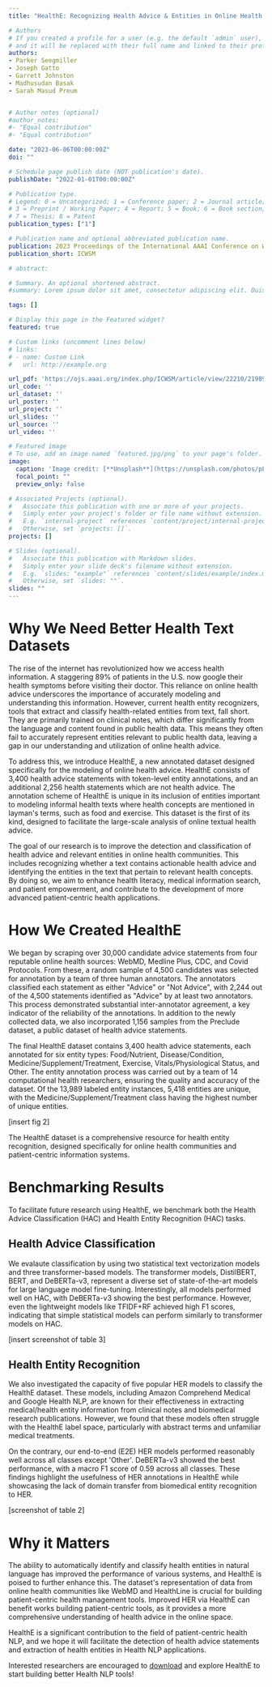 ```yaml
---
title: "HealthE: Recognizing Health Advice & Entities in Online Health Communities"

# Authors
# If you created a profile for a user (e.g. the default `admin` user), write the username (folder name) here 
# and it will be replaced with their full name and linked to their profile.
authors:
- Parker Seegmiller
- Joseph Gatto 
- Garrett Johnston
- Madhusudan Basak
- Sarah Masud Preum


# Author notes (optional)
#author_notes:
#- "Equal contribution"
#- "Equal contribution"

date: "2023-06-06T00:00:00Z"
doi: ""

# Schedule page publish date (NOT publication's date).
publishDate: "2022-01-01T00:00:00Z"

# Publication type.
# Legend: 0 = Uncategorized; 1 = Conference paper; 2 = Journal article;
# 3 = Preprint / Working Paper; 4 = Report; 5 = Book; 6 = Book section;
# 7 = Thesis; 8 = Patent
publication_types: ["1"]

# Publication name and optional abbreviated publication name.
publication: 2023 Proceedings of the International AAAI Conference on Web and Social Media
publication_short: ICWSM

# abstract: 

# Summary. An optional shortened abstract.
#summary: Lorem ipsum dolor sit amet, consectetur adipiscing elit. Duis posuere tellus ac convallis placerat. Proin tincidunt magna sed ex sollicitudin condimentum.

tags: []

# Display this page in the Featured widget?
featured: true

# Custom links (uncomment lines below)
# links:
# - name: Custom Link
#   url: http://example.org

url_pdf: 'https://ojs.aaai.org/index.php/ICWSM/article/view/22210/21989'
url_code: ''
url_dataset: ''
url_poster: ''
url_project: ''
url_slides: ''
url_source: ''
url_video: ''

# Featured image
# To use, add an image named `featured.jpg/png` to your page's folder. 
image:
  caption: 'Image credit: [**Unsplash**](https://unsplash.com/photos/pLCdAaMFLTE)'
  focal_point: ""
  preview_only: false

# Associated Projects (optional).
#   Associate this publication with one or more of your projects.
#   Simply enter your project's folder or file name without extension.
#   E.g. `internal-project` references `content/project/internal-project/index.md`.
#   Otherwise, set `projects: []`.
projects: []

# Slides (optional).
#   Associate this publication with Markdown slides.
#   Simply enter your slide deck's filename without extension.
#   E.g. `slides: "example"` references `content/slides/example/index.md`.
#   Otherwise, set `slides: ""`.
slides: ""
---
```


# Why We Need Better Health Text Datasets

The rise of the internet has revolutionized how we access health information. A staggering 89% of patients in the U.S. now google their health symptoms before visiting their doctor. This reliance on online health advice underscores the importance of accurately modeling and understanding this information. However, current health entity recognizers, tools that extract and classify health-related entities from text, fall short. They are primarily trained on clinical notes, which differ significantly from the language and content found in public health data. This means they often fail to accurately represent entities relevant to public health data, leaving a gap in our understanding and utilization of online health advice.

To address this, we introduce HealthE, a new annotated dataset designed specifically for the modeling of online health advice. HealthE consists of 3,400 health advice statements with token-level entity annotations, and an additional 2,256 health statements which are not health advice. The annotation scheme of HealthE is unique in its inclusion of entities important to modeling informal health texts where health concepts are mentioned in layman's terms, such as food and exercise. This dataset is the first of its kind, designed to facilitate the large-scale analysis of online textual health advice. 

The goal of our research is to improve the detection and classification of health advice and relevant entities in online health communities. This includes recognizing whether a text contains actionable health advice and identifying the entities in the text that pertain to relevant health concepts. By doing so, we aim to enhance health literacy, medical information search, and patient empowerment, and contribute to the development of more advanced patient-centric health applications.

# How We Created HealthE

We began by scraping over 30,000 candidate advice statements from four reputable online health sources: WebMD, Medline Plus, CDC, and Covid Protocols. From these, a random sample of 4,500 candidates was selected for annotation by a team of three human annotators. The annotators classified each statement as either "Advice" or "Not Advice", with 2,244 out of the 4,500 statements identified as "Advice" by at least two annotators. This process demonstrated substantial inter-annotator agreement, a key indicator of the reliability of the annotations. In addition to the newly collected data, we also incorporated 1,156 samples from the Preclude dataset, a public dataset of health advice statements.

The final HealthE dataset contains 3,400 health advice statements, each annotated for six entity types: Food/Nutrient, Disease/Condition, Medicine/Supplement/Treatment, Exercise, Vitals/Physiological Status, and Other. The entity annotation process was carried out by a team of 14 computational health researchers, ensuring the quality and accuracy of the dataset. Of the 13,989 labeled entity instances, 5,418 entities are unique, with the Medicine/Supplement/Treatment class having the highest number of unique entities.

[insert fig 2]

The HealthE dataset is a comprehensive resource for health entity recognition, designed specifically for online health communities and patient-centric information systems.

# Benchmarking Results

To facilitate future research using HealthE, we benchmark both the Health Advice Classification (HAC) and Health Entity Recognition (HAC) tasks.

## Health Advice Classification

We evalaute classification by using two statistical text vectorization models and three transformer-based models. The transformer models, DistilBERT, BERT, and DeBERTa-v3, represent a diverse set of state-of-the-art models for large language model fine-tuning. Interestingly, all models performed well on HAC, with DeBERTa-v3 showing the best performance. However, even the lightweight models like TFIDF+RF achieved high F1 scores, indicating that simple statistical models can perform similarly to transformer models on HAC.

[insert screenshot of table 3]

## Health Entity Recognition

We also investigated the capacity of five popular HER models to classify the HealthE dataset. These models, including Amazon Comprehend Medical and Google Health NLP, are known for their effectiveness in extracting medical/health entity information from clinical notes and biomedical research publications. However, we found that these models often struggle with the HealthE label space, particularly with abstract terms and unfamiliar medical treatments. 

On the contrary, our end-to-end (E2E) HER models performed reasonably well across all classes except 'Other'. DeBERTa-v3 showed the best performance, with a macro F1 score of 0.59 across all classes. These findings highlight the usefulness of HER annotations in HealthE while showcasing the lack of domain transfer from biomedical entity recognition to HER.

[screenshot of table 2]

# Why it Matters

The ability to automatically identify and classify health entities in natural language has improved the performance of various systems, and HealthE is poised to further enhance this. The dataset's representation of data from online health communities like WebMD and HealthLine is crucial for building patient-centric health management tools. Improved HER via HealthE can benefit works building patient-centric tools, as it provides a more comprehensive understanding of health advice in the online space.

HealthE is a significant contribution to the field of patient-centric health NLP, and we hope it will facilitate the detection of health advice statements and extraction of health entities in Health NLP applications.

Interested researchers are encouraged to [download](https://zenodo.org/record/7539392) and explore HealthE to start building better Health NLP tools!
